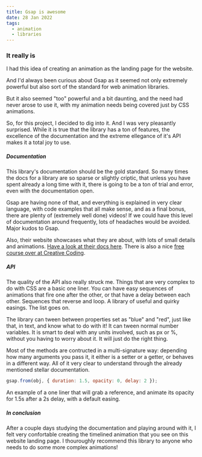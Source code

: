 ```yaml
---
title: Gsap is awesome
date: 28 Jan 2022
tags:
  - animation
  - libraries
---
```


### It really is

I had this idea of creating an animation as the landing page for the website.

And I'd always been curious about Gsap as it seemed not only extremely powerful but also sort of the standard for web animation libraries.

But it also seemed "too" powerful and a bit daunting, and the need had never arose to use it, with my animation needs being covered just by CSS animations.

So, for this project, I decided to dig into it. And I was very pleasantly surprised. While it is true that the library has a ton of features, the excellence of the documentation and the extreme ellegance of it's API makes it a total joy to use.

##### Documentation

This library's documentation should be the gold standard. So many times the docs for a library are so sparse or slightly criptic, that unless you have spent already a long time with it, there is going to be a ton of trial and error, even with the documentation open.

Gsap are having none of that, and everything is explained in very clear language, with code examples that all make sense, and as a final bonus, there are plenty of (extremely well done) videos! If we could have this level of documentation around frequently, lots of headaches would be avoided. Major kudos to Gsap.

Also, their website showcases what they are about, with lots of small details and animations. [Have a look at their docs here](https://greensock.com/docs/). There is also a nice [free course over at Creative Coding](https://www.creativecodingclub.com/bundles/creative-coding-club).

##### API

The quality of the API also really struck me. Things that are very complex to do with CSS are a basic one liner.
You can have easy sequences of animations that fire one after the other, or that have a delay between each other. Sequences that reverse and loop. A library of useful and quirky easings. The list goes on.

The library can tween between properties set as "blue" and "red", just like that, in text, and know what to do with it! It can tween normal number variables. It is smart to deal with any units involved, such as px or %, without you having to worry about it. It will just do the right thing.

Most of the methods are contructed in a multi-signature way: depending how many arguments you pass it, it either is a setter or a getter, or behaves in a different way. All of it very clear to understand through the already mentioned stellar documentation.

```javascript
gsap.from(obj, { duration: 1.5, opacity: 0, delay: 2 });
```

An example of a one liner that will grab a reference, and animate its opacity for 1.5s after a 2s delay, with a default easing.

##### In conclusion

After a couple days studying the documentation and playing around with it, I felt very confortable creating the timelined animation that you see on this website landing page. I thouroughly recommend this library to anyone who needs to do some more complex animations!
